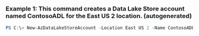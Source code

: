 ### Example 1: This command creates a Data Lake Store account named ContosoADL for the East US 2 location. (autogenerated)
```powershell
PS C:\> New-AzDataLakeStoreAccount -Location East US 2 -Name ContosoADL -ResourceGroupName ContosoOrg
```

